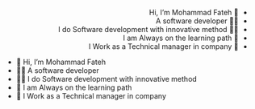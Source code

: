 <div dir="rtl">

- 👋 Hi, I’m Mohammad Fateh
- 🧑‍💻 A software developer
- 👨‍🏫 I do Software development with innovative method
- 📘 I am Always on the learning path
- 💼 I Work as a Technical manager in company

</div>

- 👋 Hi, I’m Mohammad Fateh
- 🧑‍💻 A software developer
- 👨‍🏫 I do Software development with innovative method
- 📘 I am Always on the learning path
- 💼 I Work as a Technical manager in company

<!---
fatehmo/fatehmo is a ✨ special ✨ repository because its `README.md` (this file) appears on your GitHub profile.
You can click the Preview link to take a look at your changes.
--->

